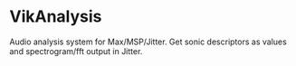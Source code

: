 # VikAnalysis
Audio analysis system for Max/MSP/Jitter. Get sonic descriptors as values and spectrogram/fft output in Jitter.
